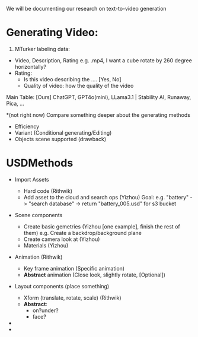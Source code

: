 We will be documenting our research on text-to-video generation

# Generating Video:
1. MTurker labeling data:
- Video, Description, Rating
e.g. .mp4, I want a cube rotate by 260 degree horizontally?
- Rating:
  - Is this video describing the .... [Yes, No]
  - Quality of video: how the quality of the video

Main Table: 
[Ours] ChatGPT, GPT4o(mini), LLama3.1 | Stability AI, Runaway, Pica, ...

*(not right now)
Compare something deeper about the generating methods
- Efficiency
- Variant (Conditional generating/Editing)
- Objects scene supported (drawback)


# USDMethods

- Import Assets
  - Hard code (Rithwik)
  - Add asset to the cloud and search ops (Yizhou)
Goal: e.g. "battery" -> "search database" -> return "battery_005.usd" for s3 bucket

- Scene components
  - Create basic gemetries (Yizhou [one example], finish the rest of them)
    e.g. Create a backdrop/background plane
  - Create camera look at (Yizhou)
  - Materials (Yizhou)
  
- Animation (Rithwik)
  - Key frame animation
    (Specific animation)
  - **Abstract** animation
    (Close look, slightly rotate, [Optional])

- Layout components (place something)
  - Xform (translate, rotate, scale) (Rithwik)
  - **Abstract**:
    - on?under?
    - face? 
-
-
